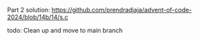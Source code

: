 Part 2 solution:
https://github.com/prendradjaja/advent-of-code-2024/blob/14b/14/s.c

todo: Clean up and move to main branch
